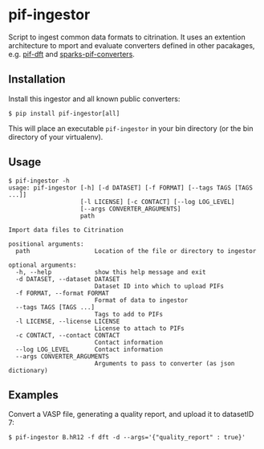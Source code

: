 # pif-ingestor

Script to ingest common data formats to citrination.
It uses an extention architecture to mport and evaluate converters defined in other pacakages, e.g. [pif-dft](https://github.com/CitrineInformatics/pif-dft) and [sparks-pif-converters](https://github.com/CitrineInformatics/sparks-pif-converters).

## Installation

Install this ingestor and all known public converters:
```
$ pip install pif-ingestor[all]
```
This will place an executable `pif-ingestor` in your bin directory (or the bin directory of your virtualenv).

## Usage
```
$ pif-ingestor -h
usage: pif-ingestor [-h] [-d DATASET] [-f FORMAT] [--tags TAGS [TAGS ...]]
                    [-l LICENSE] [-c CONTACT] [--log LOG_LEVEL]
                    [--args CONVERTER_ARGUMENTS]
                    path

Import data files to Citrination

positional arguments:
  path                  Location of the file or directory to ingestor

optional arguments:
  -h, --help            show this help message and exit
  -d DATASET, --dataset DATASET
                        Dataset ID into which to upload PIFs
  -f FORMAT, --format FORMAT
                        Format of data to ingestor
  --tags TAGS [TAGS ...]
                        Tags to add to PIFs
  -l LICENSE, --license LICENSE
                        License to attach to PIFs
  -c CONTACT, --contact CONTACT
                        Contact information
  --log LOG_LEVEL       Contact information
  --args CONVERTER_ARGUMENTS
                        Arguments to pass to converter (as json dictionary)
```

## Examples

Convert a VASP file, generating a quality report, and upload it to datasetID 7:
```
$ pif-ingestor B.hR12 -f dft -d --args='{"quality_report" : true}'
```
